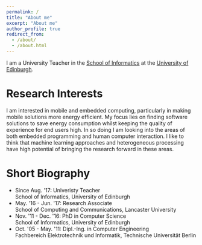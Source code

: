 ```yaml
---
permalink: /
title: "About me"
excerpt: "About me"
author_profile: true
redirect_from: 
  - /about/
  - /about.html
---
```


I am a University Teacher in the [School of Informatics](http://www.ed.ac.uk/informatics/) 
at the [University of Edinburgh](http://www.ed.ac.uk/).

# Research Interests

I am interested in mobile and embedded computing, particularly
in making mobile solutions more energy efficient. My focus lies
on finding software solutions to save energy consumption whilst
keeping the quality of experience for end users high. In so doing
I am looking into the areas of both embedded programming and human
computer interaction. I like to think that machine learning 
approaches and heterogeneous processing have high potential of 
bringing the research forward in these areas.

# Short Biography

* Since Aug. '17: Univeristy Teacher  
School of Informatics, University of Edinburgh
* May. '16 - Jun. '17: Research Associate  
School of Computing and Communications, Lancaster University
* Nov. '11 - Dec. '16: PhD in Computer Science  
School of Informatics, University of Edinburgh
* Oct. '05 - May. '11: Dipl.-Ing. in Computer Engineering  
Fachbereich Elektrotechnik und Informatik, Technische Universit&auml;t Berlin


